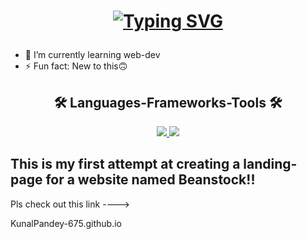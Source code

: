 <h1 align="center">

[![Typing SVG](https://readme-typing-svg.herokuapp.com?font=Fira+Code&weight=500&size=32&duration=3000&pause=900&color=E87BF7&center=true&vCenter=true&random=false&width=435&lines=Hi!+;I+am+Kunal+Pandey%F0%9F%A6%95)](https://git.io/typing-svg)

</h1>

- 🌱 I’m currently learning web-dev
- ⚡ Fun fact: New to this🙃

<h2 align="center">🛠️ Languages-Frameworks-Tools 🛠️</h2>
<div align="center">
    <a href="https://skillicons.dev">
        <img src="https://skillicons.dev/icons?i=github,javascript,html,css,tailwind,python"/>
        <img src="https://skillicons.dev/icons?i=c,discord,mysql"/>
    </a>
</div>
<h2>This is my first attempt at creating a landing-page for a website named Beanstock!!</h2>
<p>Pls check out this link ----></p><span>KunalPandey-675.github.io
</span>

<!---
KunalPandey-675/KunalPandey-675 is a ✨ special ✨ repository because its `README.md` (this file) appears on your GitHub profile.
You can click the Preview link to take a look at your changes.
--->
